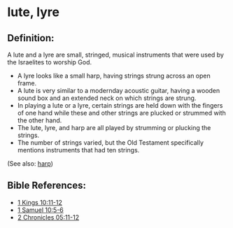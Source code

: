 # lute, lyre #

## Definition: ##

A lute and a lyre are small, stringed, musical instruments that were used by the Israelites to worship God.

* A lyre looks like a small harp, having strings strung across an open frame.
* A lute is very similar to a modernday acoustic guitar, having a wooden sound box and an extended neck on which strings are strung.
* In playing a lute or a lyre, certain strings are held down with the fingers of one hand while these and  other strings are plucked or strummed with the other hand.
* The lute, lyre, and harp are all played by strumming or plucking the strings.
* The number of strings varied, but the Old Testament specifically mentions instruments that had ten strings.
 

(See also: [harp](../other/harp.md))

## Bible References: ##

* [1 Kings 10:11-12](en/tn/1ki/help/10/11)
* [1 Samuel 10:5-6](en/tn/1sa/help/10/05)
* [2 Chronicles 05:11-12](en/tn/2ch/help/05/11)